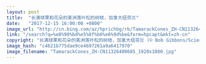 ```yaml
---
layout: post
title:  "长满球果和花朵的美洲落叶松的树枝，加拿大纽芬兰"
date:   "2017-12-15 16:00:00 +0800"
image_url: "http://cn.bing.com/az/hprichbg/rb/TamarackCones_ZH-CN11326400685_1920x1080.jpg"
link: "/search?q=%e8%90%bd%e5%8f%b6%e6%9d%be&form=hpcapt&mkt=zh-cn"
copyright: "长满球果和花朵的美洲落叶松的树枝，加拿大纽芬兰 (© Bob Gibbons/Science Photo Library)"
image_hash: "c4621b775dae9ce4697261a9a6417970"
image_filename: "TamarackCones_ZH-CN11326400685_1920x1080.jpg"
---
```

